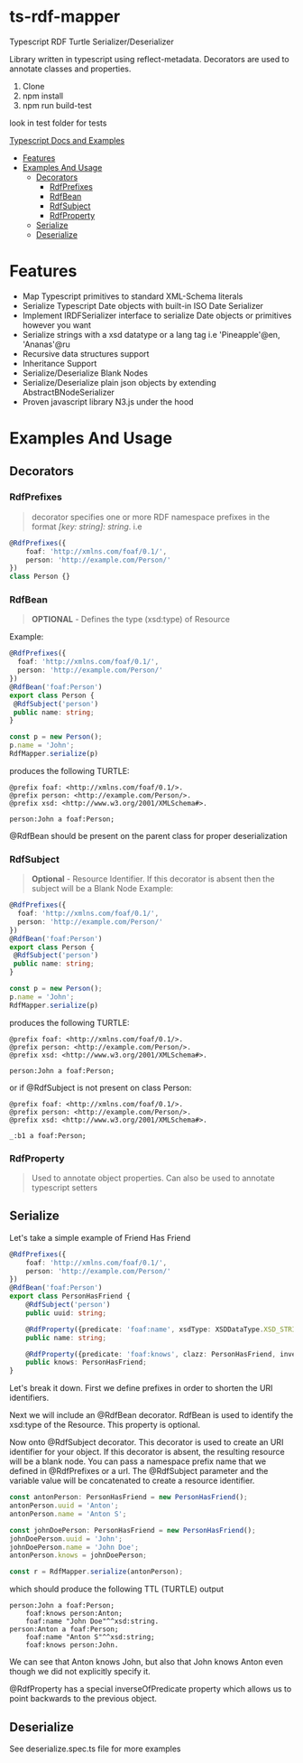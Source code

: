 # ts-rdf-mapper

Typescript RDF Turtle Serializer/Deserializer

Library written in typescript using reflect-metadata. Decorators are used to annotate classes and properties.

1. Clone
2. npm install
3. npm run build-test

look in test folder for tests

[Typescript Docs and Examples](https://antonsuhovatkin.bitbucket.io/)

- [Features](#features)
- [Examples And Usage](#examples-and-usage)
    * [Decorators](#decorators)
        + [RdfPrefixes](#rdfprefixes)
        + [RdfBean](#rdfbean)
        + [RdfSubject](#rdfsubject)
        + [RdfProperty](#rdfproperty)
    * [Serialize](#serialize)
    * [Deserialize](#deserialize)


# Features

* Map Typescript primitives to standard XML-Schema literals
* Serialize Typescript Date objects with built-in ISO Date Serializer
* Implement IRDFSerializer interface to serialize Date objects or primitives however you want
* Serialize strings with a xsd datatype or a lang tag i.e 'Pineapple'@en, 'Ananas'@ru
* Recursive data structures support
* Inheritance Support
* Serialize/Deserialize Blank Nodes
* Serialize/Deserialize plain json objects by extending AbstractBNodeSerializer
* Proven javascript library N3.js under the hood

# Examples And Usage
## Decorators
### RdfPrefixes
> decorator specifies one or more RDF namespace prefixes in the format *[key: string]: string*. i.e 

```ts
@RdfPrefixes({
    foaf: 'http://xmlns.com/foaf/0.1/',
    person: 'http://example.com/Person/'
})
class Person {}
```
### RdfBean
> **OPTIONAL** - Defines the type (xsd:type) of Resource

Example:

```ts
@RdfPrefixes({
  foaf: 'http://xmlns.com/foaf/0.1/',
  person: 'http://example.com/Person/'
})
@RdfBean('foaf:Person')
export class Person {
 @RdfSubject('person')
 public name: string;
}

const p = new Person();
p.name = 'John';
RdfMapper.serialize(p)
```
produces the following TURTLE:
```
@prefix foaf: <http://xmlns.com/foaf/0.1/>.
@prefix person: <http://example.com/Person/>.
@prefix xsd: <http://www.w3.org/2001/XMLSchema#>.

person:John a foaf:Person;
```

@RdfBean should be present on the parent class for proper deserialization

### RdfSubject
> **Optional** - Resource Identifier. If this decorator is absent then the subject will be a Blank Node
Example:

```ts
@RdfPrefixes({
  foaf: 'http://xmlns.com/foaf/0.1/',
  person: 'http://example.com/Person/'
})
@RdfBean('foaf:Person')
export class Person {
 @RdfSubject('person')
 public name: string;
}

const p = new Person();
p.name = 'John';
RdfMapper.serialize(p)
```
produces the following TURTLE:
```
@prefix foaf: <http://xmlns.com/foaf/0.1/>.
@prefix person: <http://example.com/Person/>.
@prefix xsd: <http://www.w3.org/2001/XMLSchema#>.

person:John a foaf:Person;
```

or if @RdfSubject is not present on class Person:

```
@prefix foaf: <http://xmlns.com/foaf/0.1/>.
@prefix person: <http://example.com/Person/>.
@prefix xsd: <http://www.w3.org/2001/XMLSchema#>.

_:b1 a foaf:Person;
```

### RdfProperty
> Used to annotate object properties. Can also be used to annotate typescript setters
## Serialize
Let's take a simple example of Friend Has Friend
```ts
@RdfPrefixes({
    foaf: 'http://xmlns.com/foaf/0.1/',
    person: 'http://example.com/Person/'
})
@RdfBean('foaf:Person')
export class PersonHasFriend {
    @RdfSubject('person')
    public uuid: string;

    @RdfProperty({predicate: 'foaf:name', xsdType: XSDDataType.XSD_STRING})
    public name: string;

    @RdfProperty({predicate: 'foaf:knows', clazz: PersonHasFriend, inverseOfPredicate: 'foaf:knows'})
    public knows: PersonHasFriend;
}
```
Let's break it down. First we define prefixes in order to shorten the URI identifiers.

Next we will include an @RdfBean decorator. RdfBean is used to identify the xsd:type of the Resource. 
This property is optional.

Now onto @RdfSubject decorator. This decorator is used to create an URI identifier for your object. If this decorator is absent, the resulting resource will be a blank node. You can pass a namespace prefix name that we defined in @RdfPrefixes or a url. The @RdfSubject parameter and the variable value will be concatenated to create a resource identifier.

```ts
const antonPerson: PersonHasFriend = new PersonHasFriend();
antonPerson.uuid = 'Anton';
antonPerson.name = 'Anton S';

const johnDoePerson: PersonHasFriend = new PersonHasFriend();
johnDoePerson.uuid = 'John';
johnDoePerson.name = 'John Doe';
antonPerson.knows = johnDoePerson;

const r = RdfMapper.serialize(antonPerson);
``` 

which should produce the following TTL (TURTLE) output

```
person:John a foaf:Person;
    foaf:knows person:Anton;
    foaf:name "John Doe"^^xsd:string.
person:Anton a foaf:Person;
    foaf:name "Anton S"^^xsd:string;
    foaf:knows person:John.
```

We can see that Anton knows John, but also that John knows Anton even though we did not explicitly specify it.

@RdfProperty has a special inverseOfPredicate property which allows us to point backwards to the previous object.
## Deserialize

See deserialize.spec.ts file for more examples
